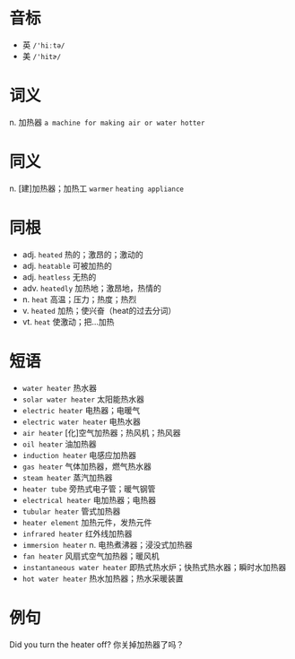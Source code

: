 # 音标

- 英 `/'hiːtə/`
- 美 `/'hitɚ/`

# 词义

n. 加热器
`a machine for making air or water hotter`

# 同义

n. [建]加热器；加热工
`warmer` `heating appliance`

# 同根

- adj. `heated` 热的；激昂的；激动的
- adj. `heatable` 可被加热的
- adj. `heatless` 无热的
- adv. `heatedly` 加热地；激昂地，热情的
- n. `heat` 高温；压力；热度；热烈
- v. `heated` 加热；使兴奋（heat的过去分词）
- vt. `heat` 使激动；把…加热

# 短语

- `water heater` 热水器
- `solar water heater` 太阳能热水器
- `electric heater` 电热器；电暖气
- `electric water heater` 电热水器
- `air heater` [化]空气加热器；热风机；热风器
- `oil heater` 油加热器
- `induction heater` 电感应加热器
- `gas heater` 气体加热器，燃气热水器
- `steam heater` 蒸汽加热器
- `heater tube` 旁热式电子管；暖气钢管
- `electrical heater` 电加热器；电热器
- `tubular heater` 管式加热器
- `heater element` 加热元件，发热元件
- `infrared heater` 红外线加热器
- `immersion heater` n. 电热煮沸器；浸没式加热器
- `fan heater` 风扇式空气加热器；暖风机
- `instantaneous water heater` 即热式热水炉；快热式热水器；瞬时水加热器
- `hot water heater` 热水加热器；热水采暖装置

# 例句

Did you turn the heater off?
你关掉加热器了吗？


